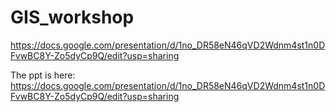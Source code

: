 # GIS_workshop
https://docs.google.com/presentation/d/1no_DR58eN46qVD2Wdnm4st1n0DFvwBC8Y-Zo5dyCp9Q/edit?usp=sharing

The ppt is here:
https://docs.google.com/presentation/d/1no_DR58eN46qVD2Wdnm4st1n0DFvwBC8Y-Zo5dyCp9Q/edit?usp=sharing
